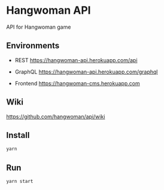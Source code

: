 # Hangwoman API

API for Hangwoman game

## Environments

* REST
https://hangwoman-api.herokuapp.com/api

* GraphQL
https://hangwoman-api.herokuapp.com/graphql

* Frontend
https://hangwoman-cms.herokuapp.com

## Wiki

https://github.com/hangwoman/api/wiki

## Install

```sh
yarn
```

## Run 

```sh
yarn start
```
